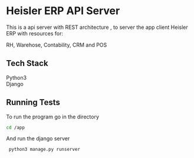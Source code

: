 
# Heisler ERP API Server

This is a api server with REST architecture , to server the app client Heisler ERP with resources for:

RH, Warehose, Contability, CRM and POS





## Tech Stack

Python3\
Django


## Running Tests


To run the program  go in the directory

```bash
cd /app
```
And run the django server

```bash
 python3 manage.py runserver
```

